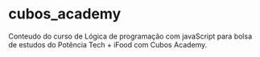 # cubos_academy
 Conteudo do curso de Lógica de programação com javaScript para bolsa de estudos do Potência Tech + iFood com Cubos Academy.
